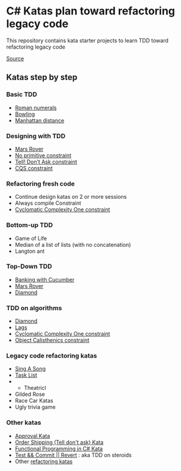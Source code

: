 # C# Katas plan toward refactoring legacy code

This repository contains kata starter projects to learn TDD toward refactoring legacy code

[Source](https://philippe.bourgau.net/a-coding-dojo-exercises-plan-towards-refactoring-legacy-code/)

## Katas step by step

### Basic TDD
- [Roman numerals](roman-numeral-kata/README.md)
- [Bowling](bowling-kata/README.md)
- [Manhattan distance](manhattan-distance-kata/README.md)

### Designing with TDD
- [Mars Rover](mars-rover-kata/README.md)
- [No primitive constraint](docs/contraints/NoPrimitive.md)
- [Tell! Don't Ask constraint](docs/contraints/TellDontAsk.md)
- [CQS constraint](docs/contraints/CQS.md)

### Refactoring fresh code
- Continue design katas on 2 or more sessions
- Always compile Constraint
- [Cyclomatic Complexity One constraint](docs/contraints/CyclomaticComplexityOne.md)

### Bottom-up TDD
- Game of Life
- Median of a list of lists (with no concatenation)
- Langton ant

### Top-Down TDD
- [Banking with Cucumber](bank-kata/README.md)
- [Mars Rover](mars-rover-kata/README.md)
- [Diamond](diamond-kata/README.md)

### TDD on algorithms
- [Diamond](diamond-kata/README.md)
- [Lags](LagsKata/README.md)
- [Cyclomatic Complexity One constraint](docs/contraints/CyclomaticComplexityOne.md)
- [Object Calisthenics constraint](docs/contraints/ObjectCalisthenics.md)

### Legacy code refactoring katas

- [Sing A Song](SingASongKata/README.md)
- [Task List](TaskListKata/README.md)
- - Theatricl
- Gilded Rose
- Race Car Katas
- Ugly trivia game

### Other katas
- [Approval Kata](ApprovalKata/README.md)
- [Order Shipping (Tell don't ask) Kata](OrderShippingKata/README.md)
- [Functional Programming in C# Kata](LanguageExtKata/README.md)
- [Test && Commit || Revert](TcrKata/README.md) : aka TDD on steroids
- Other [refactoring katas](https://kata-log.rocks/refactoring)
